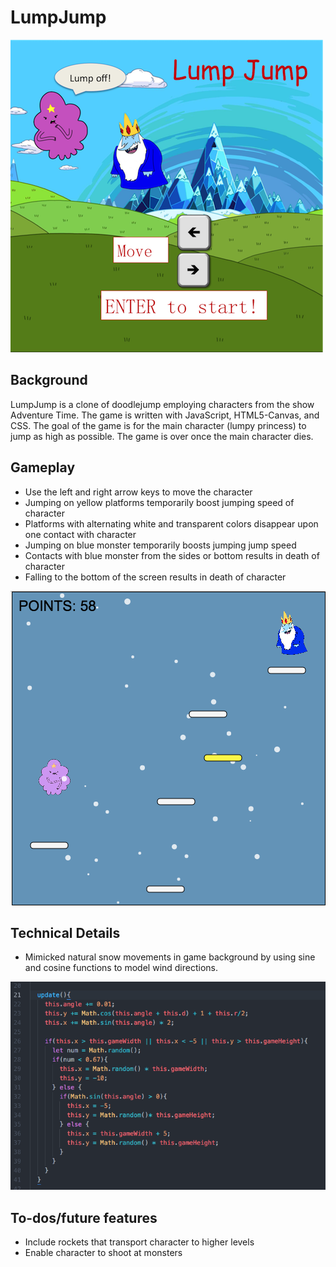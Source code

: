 # LumpJump

![splash](assets/backgroundRed.png)

## Background

LumpJump is a clone of doodlejump employing characters from the show Adventure Time. The game is written with JavaScript, HTML5-Canvas, and CSS. The goal of the game is for the main character (lumpy princess) to jump as high as possible. The game is over once the main character dies.

## Gameplay

* Use the left and right arrow keys to move the character
* Jumping on yellow platforms temporarily boost jumping speed of character
* Platforms with alternating white and transparent colors disappear upon one contact with character
* Jumping on blue monster temporarily boosts jumping jump speed
* Contacts with blue monster from the sides or bottom results in death of character
* Falling to the bottom of the screen results in death of character

![gamePlay](assets/gameplay.png)

## Technical Details
* Mimicked natural snow movements in game background by using sine and cosine functions to model wind directions.

![snowCode](assets/snowcode.png)

## To-dos/future features

* Include rockets that transport character to higher levels
* Enable character to shoot at monsters
